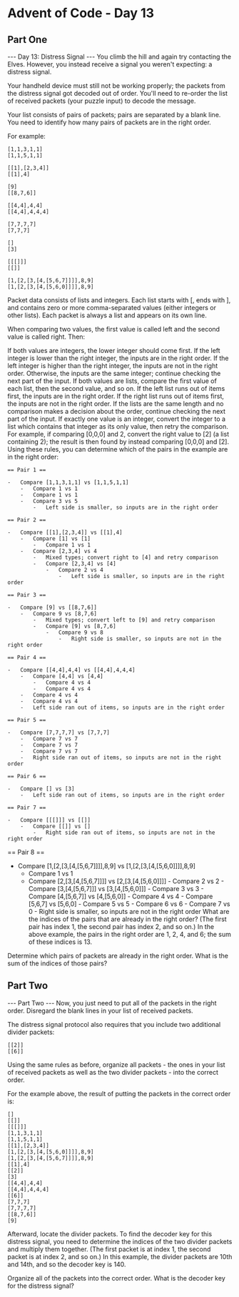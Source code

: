 # Advent of Code - Day 13

## Part One

--- Day 13: Distress Signal ---
You climb the hill and again try contacting the Elves. However, you instead receive a signal you weren't expecting: a distress signal.

Your handheld device must still not be working properly; the packets from the distress signal got decoded out of order. You'll need to re-order the list of received packets (your puzzle input) to decode the message.

Your list consists of pairs of packets; pairs are separated by a blank line. You need to identify how many pairs of packets are in the right order.

For example:

```
[1,1,3,1,1]
[1,1,5,1,1]

[[1],[2,3,4]]
[[1],4]

[9]
[[8,7,6]]

[[4,4],4,4]
[[4,4],4,4,4]

[7,7,7,7]
[7,7,7]

[]
[3]

[[[]]]
[[]]

[1,[2,[3,[4,[5,6,7]]]],8,9]
[1,[2,[3,[4,[5,6,0]]]],8,9]
```

Packet data consists of lists and integers. Each list starts with [, ends with ], and contains zero or more comma-separated values (either integers or other lists). Each packet is always a list and appears on its own line.

When comparing two values, the first value is called left and the second value is called right. Then:

If both values are integers, the lower integer should come first. If the left integer is lower than the right integer, the inputs are in the right order. If the left integer is higher than the right integer, the inputs are not in the right order. Otherwise, the inputs are the same integer; continue checking the next part of the input.
If both values are lists, compare the first value of each list, then the second value, and so on. If the left list runs out of items first, the inputs are in the right order. If the right list runs out of items first, the inputs are not in the right order. If the lists are the same length and no comparison makes a decision about the order, continue checking the next part of the input.
If exactly one value is an integer, convert the integer to a list which contains that integer as its only value, then retry the comparison. For example, if comparing [0,0,0] and 2, convert the right value to [2] (a list containing 2); the result is then found by instead comparing [0,0,0] and [2].
Using these rules, you can determine which of the pairs in the example are in the right order:

```
== Pair 1 ==

-   Compare [1,1,3,1,1] vs [1,1,5,1,1]
    -   Compare 1 vs 1
    -   Compare 1 vs 1
    -   Compare 3 vs 5
        -   Left side is smaller, so inputs are in the right order

== Pair 2 ==

-   Compare [[1],[2,3,4]] vs [[1],4]
    -   Compare [1] vs [1]
        -   Compare 1 vs 1
    -   Compare [2,3,4] vs 4
        -   Mixed types; convert right to [4] and retry comparison
        -   Compare [2,3,4] vs [4]
            -   Compare 2 vs 4
                -   Left side is smaller, so inputs are in the right order

== Pair 3 ==

-   Compare [9] vs [[8,7,6]]
    -   Compare 9 vs [8,7,6]
        -   Mixed types; convert left to [9] and retry comparison
        -   Compare [9] vs [8,7,6]
            -   Compare 9 vs 8
                -   Right side is smaller, so inputs are not in the right order

== Pair 4 ==

-   Compare [[4,4],4,4] vs [[4,4],4,4,4]
    -   Compare [4,4] vs [4,4]
        -   Compare 4 vs 4
        -   Compare 4 vs 4
    -   Compare 4 vs 4
    -   Compare 4 vs 4
    -   Left side ran out of items, so inputs are in the right order

== Pair 5 ==

-   Compare [7,7,7,7] vs [7,7,7]
    -   Compare 7 vs 7
    -   Compare 7 vs 7
    -   Compare 7 vs 7
    -   Right side ran out of items, so inputs are not in the right order

== Pair 6 ==

-   Compare [] vs [3]
    -   Left side ran out of items, so inputs are in the right order

== Pair 7 ==

-   Compare [[[]]] vs [[]]
    -   Compare [[]] vs []
        -   Right side ran out of items, so inputs are not in the right order
```

== Pair 8 ==

-   Compare [1,[2,[3,[4,[5,6,7]]]],8,9] vs [1,[2,[3,[4,[5,6,0]]]],8,9]
    -   Compare 1 vs 1
    -   Compare [2,[3,[4,[5,6,7]]]] vs [2,[3,[4,[5,6,0]]]] - Compare 2 vs 2 - Compare [3,[4,[5,6,7]]] vs [3,[4,[5,6,0]]] - Compare 3 vs 3 - Compare [4,[5,6,7]] vs [4,[5,6,0]] - Compare 4 vs 4 - Compare [5,6,7] vs [5,6,0] - Compare 5 vs 5 - Compare 6 vs 6 - Compare 7 vs 0 - Right side is smaller, so inputs are not in the right order
        What are the indices of the pairs that are already in the right order? (The first pair has index 1, the second pair has index 2, and so on.) In the above example, the pairs in the right order are 1, 2, 4, and 6; the sum of these indices is 13.

Determine which pairs of packets are already in the right order. What is the sum of the indices of those pairs?

## Part Two

--- Part Two ---
Now, you just need to put all of the packets in the right order. Disregard the blank lines in your list of received packets.

The distress signal protocol also requires that you include two additional divider packets:

```
[[2]]
[[6]]
```

Using the same rules as before, organize all packets - the ones in your list of received packets as well as the two divider packets - into the correct order.

For the example above, the result of putting the packets in the correct order is:

```
[]
[[]]
[[[]]]
[1,1,3,1,1]
[1,1,5,1,1]
[[1],[2,3,4]]
[1,[2,[3,[4,[5,6,0]]]],8,9]
[1,[2,[3,[4,[5,6,7]]]],8,9]
[[1],4]
[[2]]
[3]
[[4,4],4,4]
[[4,4],4,4,4]
[[6]]
[7,7,7]
[7,7,7,7]
[[8,7,6]]
[9]
```

Afterward, locate the divider packets. To find the decoder key for this distress signal, you need to determine the indices of the two divider packets and multiply them together. (The first packet is at index 1, the second packet is at index 2, and so on.) In this example, the divider packets are 10th and 14th, and so the decoder key is 140.

Organize all of the packets into the correct order. What is the decoder key for the distress signal?
